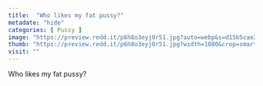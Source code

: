 ```yaml
---
title:  "Who likes my fat pussy?"
metadate: "hide"
categories: [ Pussy ]
image: "https://preview.redd.it/p6h8o3eyj0r51.jpg?auto=webp&s=d15b5cae270ed79de9df411bc3394d675f626015"
thumb: "https://preview.redd.it/p6h8o3eyj0r51.jpg?width=1080&crop=smart&auto=webp&s=7f54a585730069043fb136a67b9c32808bcedcca"
visit: ""
---
```

Who likes my fat pussy?
